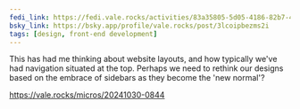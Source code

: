 ```yaml
---
fedi_link: https://fedi.vale.rocks/activities/83a35805-5d05-4186-82b7-41731046e377
bsky_link: https://bsky.app/profile/vale.rocks/post/3lcoipbezms2i
tags: [design, front-end development]
---
```


This has had me thinking about website layouts, and how typically we've had navigation situated at the top. Perhaps we need to rethink our designs based on the embrace of sidebars as they become the 'new normal'?

<https://vale.rocks/micros/20241030-0844>
